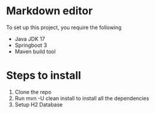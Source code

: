 # Markdown editor

To set up this project, you require the following
- Java JDK 17
- Springboot 3
- Maven build tool

# Steps to install
1. Clone the repo
2. Run mvn -U clean install to install all the dependencies
3. Setup H2 Database